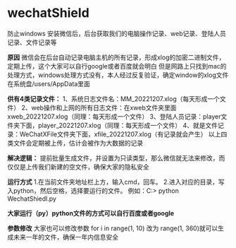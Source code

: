 # wechatShield
防止windows 安装微信后，后台获取我们的电脑操作记录、web记录、登陆人员记录、文件记录等


**原因**
微信会在后台自动记录电脑主机的所有记录，形成xlog的加密二进制文件，定期上传，这个大家可以自行google或者百度就会明白
但是网路上只找到mac的处理方式，windows处理方式没有，本人经过反复验证，确定window的xlog文件在系统盘/users/AppData里面

**供有4类记录文件：**
1、系统日志文件名：MM_20221207.xlog（每天形成一个文件）
2、web操作和上网的所有日志文件：在xweb文件夹里面xweb_20221207.xlog（同理：每天形成一个文件）
3、登陆人员记录：player文件夹下面，player_20221207.xlog（同理：每天形成一个文件）
4、就是文件记录：WeChatXFile文件夹下面，xfile_20221207.xlog（有记录就会产生）
以上四类文件会定期被上传，估计会被作为大数据的记录

**解决逻辑：**
提前批量生成文件，并设置为只读类型，那么微信就无法来修改，而仅仅是上传我们新建的空文件，确保大家的隐私安全

**运行方式**
1.在当前文件夹地址栏上方，输入cmd，回车。
2.进入对应的目录，写入python，然后空格，选择要运行的文件。
例如：C:\> python WechatShiedl.py

**大家运行（py）python文件的方式可以自行百度或者google**

**参数修改**
大家也可以修改参数
for i in range(1, 10) 改为 range(1, 360)就可以生成未来一年的文件，确保一年内信息安全
